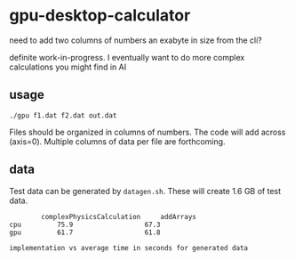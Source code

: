 # gpu-desktop-calculator

need to add two columns of numbers an exabyte in size from the cli?

definite work-in-progress. I eventually want to do more complex calculations you might find in AI

## usage

	./gpu f1.dat f2.dat out.dat

Files should be organized in columns of numbers. The code will add across (axis=0). Multiple columns of data per file are forthcoming.

## data

Test data can be generated by `datagen.sh`. These will create 1.6 GB of test data.

			complexPhysicsCalculation	  addArrays  
	cpu 		75.9				  67.3
	gpu 		61.7				  61.8

	implementation vs average time in seconds for generated data

